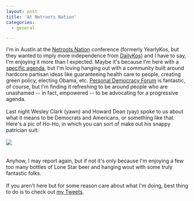 ```yaml
---
layout: post
title: 'At Netroots Nation'
categories:
  - general

---
```


I'm in Austin at the <a href="http://netrootsnation.com/">Netroots Nation</a> conference (formerly YearlyKos, but they wanted to imply more independence from <a href="http://dailykos.com">DailyKos</a>) and I have to say, I'm enjoying it more than I expected.  Maybe it's because I'm here with a <a href="http://www.change.org/bloggers">specific agenda</a>, but I'm loving hanging out with a community built around hardcore partisan ideas like guaranteeing health care to people, creating green policy, electing Obama, etc.  <a href="http://www.personaldemocracy.com">Personal Democracy Forum</a> is fantastic, of course, but I'm finding it refreshing to be around people who are unashamed -- in fact, empowered -- to be advocating for a progressive agenda. <br /><br />Last night Wesley Clark (yawn) and Howard Dean (yay) spoke to us about what it means to be Democrats and Americans, or something like that.  Here's a pic of Ho-Ho, in which you can sort of make out his snappy patrician suit: <br /><br /><a href="http://www.flickr.com/photos/69431075@N00/2680580354"><img src="http://farm4.static.flickr.com/3286/2680580354_429d478bc0.jpg" /></a><br /><br /><br />Anyhow, I may report again, but if not it's only because I'm enjoying a few too many bottles of Lone Star beer and hanging wout with some truly fantastic folks. <br /><br />If you aren't here but for some reason care about what I'm doing, best thing to do is to check out <a href="http://www.twitter.com/levjoy">my Tweets</a>.
